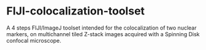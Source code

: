 # FIJI-colocalization-toolset
A 4 steps FIJI/ImageJ toolset intended for the colocalization of two nuclear markers, on multichannel tiled Z-stack images acquired with a Spinning Disk confocal microscope.
